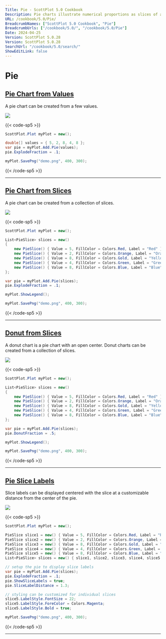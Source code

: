 ```yaml
---
Title: Pie - ScottPlot 5.0 Cookbook
Description: Pie charts illustrate numerical proportions as slices of a circle.
URL: /cookbook/5.0/Pie/
BreadcrumbNames: ["ScottPlot 5.0 Cookbook", "Pie"]
BreadcrumbUrls: ["/cookbook/5.0/", "/cookbook/5.0/Pie"]
Date: 2024-04-25
Version: ScottPlot 5.0.28
Version: ScottPlot 5.0.28
SearchUrl: "/cookbook/5.0/search/"
ShowEditLink: false
---
```


# Pie


<h2><a href='/cookbook/5.0/Pie/PieQuickstart'>Pie Chart from Values</a></h2>

A pie chart can be created from a few values.

[![](/cookbook/5.0/images/PieQuickstart.png?240425082609)](/cookbook/5.0/images/PieQuickstart.png?240425082609)

{{< code-sp5 >}}

```cs
ScottPlot.Plot myPlot = new();

double[] values = { 5, 2, 8, 4, 8 };
var pie = myPlot.Add.Pie(values);
pie.ExplodeFraction = .1;

myPlot.SavePng("demo.png", 400, 300);

```

{{< /code-sp5 >}}

<hr class='my-5 invisible'>


<h2><a href='/cookbook/5.0/Pie/PieSlices'>Pie Chart from Slices</a></h2>

A pie chart can be created from a collection of slices.

[![](/cookbook/5.0/images/PieSlices.png?240425082609)](/cookbook/5.0/images/PieSlices.png?240425082609)

{{< code-sp5 >}}

```cs
ScottPlot.Plot myPlot = new();

List<PieSlice> slices = new()
{
    new PieSlice() { Value = 5, FillColor = Colors.Red, Label = "Red" },
    new PieSlice() { Value = 2, FillColor = Colors.Orange, Label = "Orange" },
    new PieSlice() { Value = 8, FillColor = Colors.Gold, Label = "Yellow" },
    new PieSlice() { Value = 4, FillColor = Colors.Green, Label = "Green" },
    new PieSlice() { Value = 8, FillColor = Colors.Blue, Label = "Blue" },
};

var pie = myPlot.Add.Pie(slices);
pie.ExplodeFraction = .1;

myPlot.ShowLegend();

myPlot.SavePng("demo.png", 400, 300);

```

{{< /code-sp5 >}}

<hr class='my-5 invisible'>


<h2><a href='/cookbook/5.0/Pie/PieDonut'>Donut from Slices</a></h2>

A donut chart is a pie chart with an open center. Donut charts can be created from a collection of slices.

[![](/cookbook/5.0/images/PieDonut.png?240425082609)](/cookbook/5.0/images/PieDonut.png?240425082609)

{{< code-sp5 >}}

```cs
ScottPlot.Plot myPlot = new();

List<PieSlice> slices = new()
{
    new PieSlice() { Value = 5, FillColor = Colors.Red, Label = "Red" },
    new PieSlice() { Value = 2, FillColor = Colors.Orange, Label = "Orange" },
    new PieSlice() { Value = 8, FillColor = Colors.Gold, Label = "Yellow" },
    new PieSlice() { Value = 4, FillColor = Colors.Green, Label = "Green" },
    new PieSlice() { Value = 8, FillColor = Colors.Blue, Label = "Blue" },
};

var pie = myPlot.Add.Pie(slices);
pie.DonutFraction = .5;

myPlot.ShowLegend();

myPlot.SavePng("demo.png", 400, 300);

```

{{< /code-sp5 >}}

<hr class='my-5 invisible'>


<h2><a href='/cookbook/5.0/Pie/PieSliceLabels'>Pie Slice Labels</a></h2>

Slice labels can be displayed centered with the slice at a customizable distance from the center of the pie.

[![](/cookbook/5.0/images/PieSliceLabels.png?240425082609)](/cookbook/5.0/images/PieSliceLabels.png?240425082609)

{{< code-sp5 >}}

```cs
ScottPlot.Plot myPlot = new();

PieSlice slice1 = new() { Value = 5, FillColor = Colors.Red, Label = "Red" };
PieSlice slice2 = new() { Value = 2, FillColor = Colors.Orange, Label = "Orange" };
PieSlice slice3 = new() { Value = 8, FillColor = Colors.Gold, Label = "Yellow" };
PieSlice slice4 = new() { Value = 4, FillColor = Colors.Green, Label = "Green" };
PieSlice slice5 = new() { Value = 8, FillColor = Colors.Blue, Label = "Blue" };
List<PieSlice> slices = new() { slice1, slice2, slice3, slice4, slice5 };

// setup the pie to display slice labels
var pie = myPlot.Add.Pie(slices);
pie.ExplodeFraction = .1;
pie.ShowSliceLabels = true;
pie.SliceLabelDistance = 1.3;

// styling can be customized for individual slices
slice5.LabelStyle.FontSize = 22;
slice5.LabelStyle.ForeColor = Colors.Magenta;
slice5.LabelStyle.Bold = true;

myPlot.SavePng("demo.png", 400, 300);

```

{{< /code-sp5 >}}

<hr class='my-5 invisible'>

